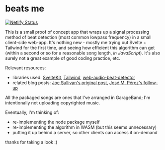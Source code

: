 # beats me

[![Netlify Status](https://api.netlify.com/api/v1/badges/ce63dce5-a334-4834-95bc-675fe4c234eb/deploy-status)](https://app.netlify.com/sites/beats-me/deploys)

This is a small proof of concept app that wraps up a signal processing method of beat detection (most common lowpass frequency) in a small client-side web-app. It's nothing new - mostly me trying out Svelte + Tailwind for the first time, and seeing how efficient this algorithm can get (within a second or so for a reasonable song length, _in JavaScript_). It's also surely not a great example of good coding practice, etc.

Relevant resources:

- libraries used: [SvelteKit](https://kit.svelte.dev/), [Tailwind](https://tailwindcss.com/), [web-audio-beat-detector](https://www.npmjs.com/package/web-audio-beat-detector)
- related blog posts: [Joe Sullivan's original post](http://joesul.li/van/beat-detection-using-web-audio/), [José M. Pérez's follow-up](https://jmperezperez.com/blog/bpm-detection-javascript/)

All the packaged songs are ones that I've arranged in GarageBand; I'm intentionally not uploading copyrighted music.

Eventually, I'm thinking of:

- re-implementing the node package myself
- re-implementing the algorithm in WASM (but this seems unnecessary)
- putting it up behind a server, so other clients can access it on-demand

thanks for taking a look :)
